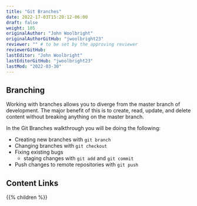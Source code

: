 ```yaml
---
title: "Git Branches"
date: 2022-17-03T15:20:12-06:00
draft: false
weight: 105
originalAuthor: "John Woolbright"
originalAuthorGitHub: "jwoolbright23"
reviewer: "" # to be set by the approving reviewer
reviewerGitHub:
lastEditor: "John Woolbright"
lastEditorGitHub: "jwoolbright23"
lastMod: "2022-03-30"
---
```


## Branching

<!-- Branches allow users to work on projects under version control in a safe and controllable way. you to add new features and bug fixes on a branch to then later merge them with your master branch. -->
Working with branches allows you to diverge from the master branch of development. The major benefit of this is to create, read, update, and delete content without breaking anything on the master branch.

In the Git Branches walkthrough you will be doing the following:
- Creating new branches with `git branch`
- Changing branches with `git checkout`
- Fixing existing bugs
  - staging changes with `git add` and `git commit`
- Push changes to remote repositories with `git push`

## Content Links

{{% children %}}
